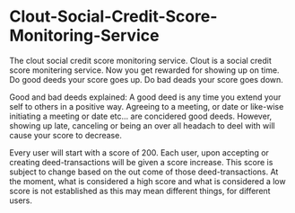 # Clout-Social-Credit-Score-Monitoring-Service
The clout social credit score monitoring service.
Clout is a social credit score monitering service.
Now you get rewarded for showing up on time.  
Do good deeds your score goes up.
Do bad deads your score goes down.

Good and bad deeds explained: A good deed is any time you extend your self to others in a positive way.
Agreeing to a meeting, or date or like-wise initiating a meeting or date etc... are concidered good deeds. 
However, showing up late, canceling or being an over all headach to deel with will cause your score to decrease.

Every user will start with a score of 200.  Each user, upon accepting or creating deed-transactions will be given 
a score increase. This score is subject to change based on the out come of those deed-transactions.  At the moment, 
what is considered a high score and what is considered a low score is not established as this may mean different things, 
for different users.  
